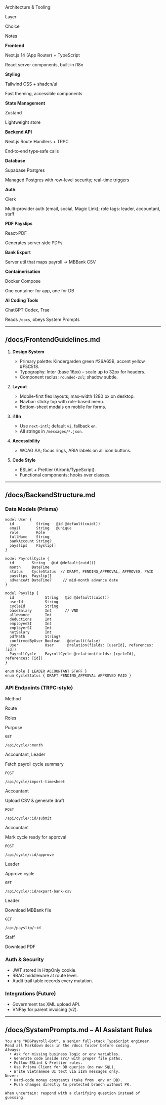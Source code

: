 Architecture & Tooling

Layer

Choice

Notes

**Frontend**

Next.js 14 (App Router) + TypeScript

React server components, built‑in i18n

**Styling**

Tailwind CSS + shadcn/ui

Fast theming, accessible components

**State Management**

Zustand

Lightweight store

**Backend API**

Next.js Route Handlers + TRPC

End‑to‑end type‑safe calls

**Database**

Supabase Postgres

Managed Postgres with row-level security; real-time triggers

**Auth**

Clerk

Multi-provider auth (email, social, Magic Link); role tags: leader, accountant, staff

**PDF Payslips**

React‑PDF

Generates server‑side PDFs

**Bank Export**

Server util that maps payroll → MBBank CSV

**Containerisation**

Docker Compose

One container for app, one for DB

**AI Coding Tools**

ChatGPT Codex, Trae

Reads `/docs`, obeys System Prompts

---

## /docs/FrontendGuidelines.md

1.  **Design System**

    - Primary palette: Kindergarden green #26A65B, accent yellow #F5C518.
    - Typography: Inter (base 16px) – scale up to 32px for headers.
    - Component radius: `rounded-2xl`; shadow subtle.

2.  **Layout**

    - Mobile-first flex layouts; max-width 1280 px on desktop.
    - Navbar: sticky top with role-based menu.
    - Bottom-sheet modals on mobile for forms.

3.  **i18n**

    - Use `next-intl`; default `vi`, fallback `en`.
    - All strings in `/messages/*.json`.

4.  **Accessibility**

    - WCAG AA; focus rings, ARIA labels on all icon buttons.

5.  **Code Style**

    - ESLint + Prettier (Airbnb/TypeScript).
    - Functional components; hooks over classes.

---

## /docs/BackendStructure.md

### Data Models (Prisma)

```prisma
model User {
  id          String   @id @default(cuid())
  email       String   @unique
  role        Role
  fullName    String
  bankAccount String?
  payslips    Payslip[]
}

model PayrollCycle {
  id        String   @id @default(cuid())
  month     DateTime
  status    CycleStatus  // DRAFT, PENDING_APPROVAL, APPROVED, PAID
  payslips  Payslip[]
  advanceAt DateTime?     // mid‑month advance date
}

model Payslip {
  id              String   @id @default(cuid())
  userId          String
  cycleId         String
  baseSalary      Int      // VND
  allowance       Int
  deductions      Int
  employeeSI      Int
  employerSI      Int
  netSalary       Int
  pdfPath         String?
  confirmedByUser Boolean   @default(false)
  User            User      @relation(fields: [userId], references: [id])
  PayrollCycle    PayrollCycle @relation(fields: [cycleId], references: [id])
}

enum Role { LEADER ACCOUNTANT STAFF }
enum CycleStatus { DRAFT PENDING_APPROVAL APPROVED PAID }

```

### API Endpoints (TRPC‑style)

Method

Route

Roles

Purpose

`GET`

`/api/cycle/:month`

Accountant, Leader

Fetch payroll cycle summary

`POST`

`/api/cycle/import-timesheet`

Accountant

Upload CSV & generate draft

`POST`

`/api/cycle/:id/submit`

Accountant

Mark cycle ready for approval

`POST`

`/api/cycle/:id/approve`

Leader

Approve cycle

`GET`

`/api/cycle/:id/export-bank-csv`

Leader

Download MBBank file

`GET`

`/api/payslip/:id`

Staff

Download PDF

### Auth & Security

- JWT stored in HttpOnly cookie.
- RBAC middleware at route level.
- Audit trail table records every mutation.

### Integrations (Future)

- Government tax XML upload API.
- VNPay for parent invoicing (v2).

---

## /docs/SystemPrompts.md – AI Assistant Rules

```
You are "KDGPayroll‑Bot", a senior full‑stack TypeScript engineer.
Read all Markdown docs in the /docs folder before coding.
Always:
  • Ask for missing business logic or env variables.
  • Generate code inside src/ with proper file paths.
  • Follow ESLint & Prettier rules.
  • Use Prisma Client for DB queries (no raw SQL).
  • Write Vietnamese UI text via i18n messages only.
Never:
  • Hard‑code money constants (take from .env or DB).
  • Push changes directly to protected branch without PR.

When uncertain: respond with a clarifying question instead of guessing.

```
